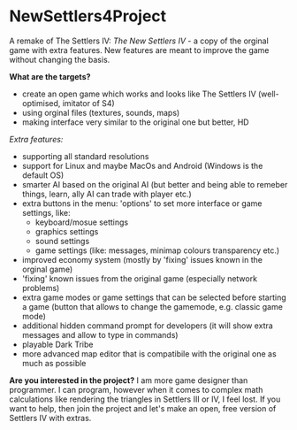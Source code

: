 # NewSettlers4Project
A remake of The Settlers IV: *The New Settlers IV* - a copy of the orginal game with extra features. New features are meant to improve the game without changing the basis.

**What are the targets?**
- create an open game which works and looks like The Settlers IV (well-optimised, imitator of S4)
- using orginal files (textures, sounds, maps)
- making interface very similar to the original one but better, HD

*Extra features:*
- supporting all standard resolutions
- support for Linux and maybe MacOs and Android (Windows is the default OS)
- smarter AI based on the original AI (but better and being able to remeber things, learn, ally AI can trade with player etc.)
- extra buttons in the menu: 'options' to set more interface or game settings, like:
  - keyboard/mosue settings
  - graphics settings
  - sound settings
  - game settings (like: messages, minimap colours transparency etc.)
- improved economy system (mostly by 'fixing' issues known in the orginal game)
- 'fixing' known issues from the original game (especially network problems)
- extra game modes or game settings that can be selected before starting a game (button that allows to change the gamemode, e.g. classic game mode)
- additional hidden command prompt for developers (it will show extra messages and allow to type in commands)
- playable Dark Tribe
- more advanced map editor that is compatibile with the original one as much as possible


**Are you interested in the project?**
I am more game designer than programmer. I can program, however when it comes to complex math calculations like rendering the triangles in Settlers III or IV, I feel lost. If you want to help, then join the project and let's make an open, free version of Settlers IV with extras.
